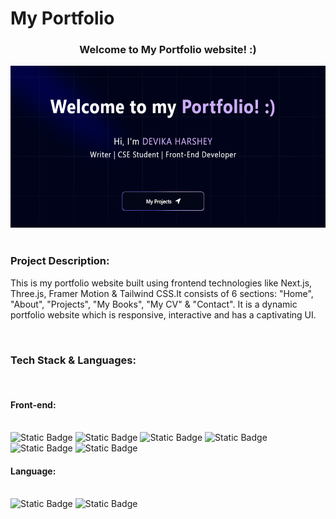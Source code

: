 # My Portfolio
<div align="center">
  <h3>Welcome to My Portfolio website! :)</h3>
  <img src="public/p3.png" width="600px" height="259px">
</div>
<br/>
  <h3>Project Description:</h3>
  <p>This is my portfolio website built using frontend technologies like Next.js, Three.js, Framer 
  Motion & Tailwind CSS.It consists of 6 sections: "Home", "About", "Projects", "My Books", "My CV" & "Contact". It is a dynamic portfolio website which is responsive, interactive and has a captivating UI.</p>
<br/>
  <h3>Tech Stack & Languages:</h3><br/>
  <h4>Front-end:</h4><br/>
  <img alt="Static Badge" src="https://img.shields.io/badge/Next_.js-black?style=for-the-badge&logo=next.js">
  <img alt="Static Badge" src="https://img.shields.io/badge/Three_.js-black?style=for-the-badge&logo=Three.js">
  <img alt="Static Badge" src="https://img.shields.io/badge/Framer_Motion-royalblue?style=for-the-badge&logo=framer">
  <img alt="Static Badge" src="https://img.shields.io/badge/Tailwind_CSS-lightblue?style=for-the-badge&logo=tailwindcss">
  <img alt="Static Badge" src="https://img.shields.io/badge/React-%23FF69B4?style=for-the-badge&logo=react&logoColor=white">
  <img alt="Static Badge" src="https://img.shields.io/badge/HTML-orange?style=for-the-badge&logo=html5&logoColor=white">
  <h4>Language:</h4><br/>
  <img alt="Static Badge" src="https://img.shields.io/badge/TypeScript-blue?style=for-the-badge&logo=typescript&logoColor=white">
  <img alt="Static Badge" src="https://img.shields.io/badge/JavaScript-yellow?style=for-the-badge&logo=javascript&logoColor=white">
